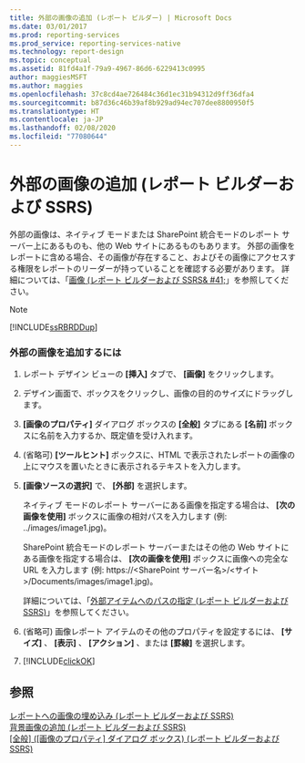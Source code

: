 ```yaml
---
title: 外部の画像の追加 (レポート ビルダー) | Microsoft Docs
ms.date: 03/01/2017
ms.prod: reporting-services
ms.prod_service: reporting-services-native
ms.technology: report-design
ms.topic: conceptual
ms.assetid: 81fd4a1f-79a9-4967-86d6-6229413c0995
author: maggiesMSFT
ms.author: maggies
ms.openlocfilehash: 37c8cd4ae726484c36d1ec31b94312d9ff36dfa4
ms.sourcegitcommit: b87d36c46b39af8b929ad94ec707dee8800950f5
ms.translationtype: HT
ms.contentlocale: ja-JP
ms.lasthandoff: 02/08/2020
ms.locfileid: "77080644"
---
```

# <a name="add-an-external-image-report-builder-and-ssrs"></a>外部の画像の追加 (レポート ビルダーおよび SSRS)
  外部の画像は、ネイティブ モードまたは SharePoint 統合モードのレポート サーバー上にあるものも、他の Web サイトにあるものもあります。 外部の画像をレポートに含める場合、その画像が存在すること、およびその画像にアクセスする権限をレポートのリーダーが持っていることを確認する必要があります。 詳細については、「[画像 &#40;レポート ビルダーおよび SSRS& #41;](../../reporting-services/report-design/images-report-builder-and-ssrs.md)」を参照してください。  
  
> [!NOTE]  
>  [!INCLUDE[ssRBRDDup](../../includes/ssrbrddup-md.md)]  
  
### <a name="to-add-an-external-image"></a>外部の画像を追加するには  
  
1.  レポート デザイン ビューの **[挿入]** タブで、 **[画像]** をクリックします。  
  
2.  デザイン画面で、ボックスをクリックし、画像の目的のサイズにドラッグします。  
  
3.  **[画像のプロパティ]** ダイアログ ボックスの **[全般]** タブにある **[名前]** ボックスに名前を入力するか、既定値を受け入れます。  
  
4.  (省略可) **[ツールヒント]** ボックスに、HTML で表示されたレポートの画像の上にマウスを置いたときに表示されるテキストを入力します。  
  
5.  **[画像ソースの選択]** で、 **[外部]** を選択します。  
  
     ネイティブ モードのレポート サーバーにある画像を指定する場合は、 **[次の画像を使用]** ボックスに画像の相対パスを入力します (例: ../images/image1.jpg)。  
  
     SharePoint 統合モードのレポート サーバーまたはその他の Web サイトにある画像を指定する場合は、 **[次の画像を使用]** ボックスに画像への完全な URL を入力します (例: https://\<SharePoint サーバー名>/\<サイト>/Documents/images/image1.jpg)。  
  
     詳細については、「[外部アイテムへのパスの指定 &#40;レポート ビルダーおよび SSRS&#41;](../../reporting-services/report-design/specifying-paths-to-external-items-report-builder-and-ssrs.md)」を参照してください。  
  
6.  (省略可) 画像レポート アイテムのその他のプロパティを設定するには、 **[サイズ]** 、 **[表示]** 、 **[アクション]** 、または **[罫線]** を選択します。  
  
7.  [!INCLUDE[clickOK](../../includes/clickok-md.md)]  
  
## <a name="see-also"></a>参照  
 [レポートへの画像の埋め込み &#40;レポート ビルダーおよび SSRS&#41;](../../reporting-services/report-design/embed-an-image-in-a-report-report-builder-and-ssrs.md)   
 [背景画像の追加 &#40;レポート ビルダーおよび SSRS&#41;](../../reporting-services/report-design/add-a-background-image-report-builder-and-ssrs.md)   
 [[全般] ([画像のプロパティ] ダイアログ ボックス) (レポート ビルダーおよび SSRS)](https://msdn.microsoft.com/library/c2218b93-f7fe-46ef-995f-d7dadf9752ec)  
  
  
